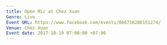 ```yaml
---
title: Open Mic at Chez Xuan
Genre: Live
Event URL: https://www.facebook.com/events/866716280151274/
Venue: Chez Xuan
Event date: 2017-10-19 07:00:00 +07:00
---
```


